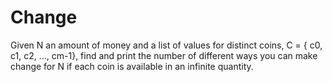 # Change 
Given N an amount of money and a list of values for distinct coins, C = { c0, c1, c2, ..., cm-1}, find and print the number of different ways you can make change for N if each coin is available in an infinite quantity.
